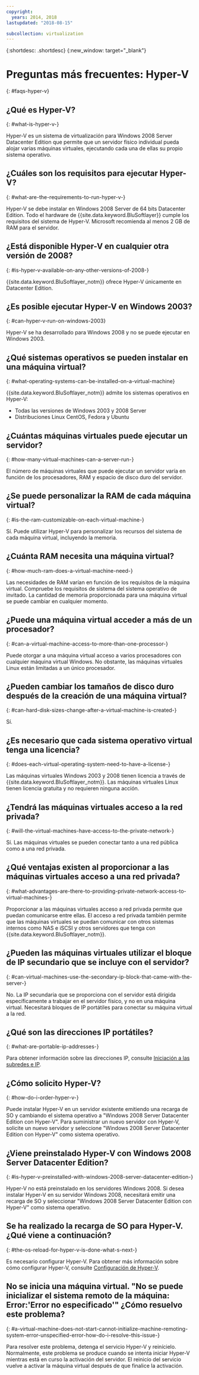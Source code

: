 ```yaml
---
copyright:
  years: 2014, 2018
lastupdated: "2018-08-15"

subcollection: virtualization
---
```

{:shortdesc: .shortdesc}
{:new_window: target="_blank"}

# Preguntas más frecuentes: Hyper-V
{: #faqs-hyper-v}

## ¿Qué es Hyper-V?
{: #what-is-hyper-v-}

Hyper-V es un sistema de virtualización para Windows 2008 Server Datacenter Edition que permite que un servidor físico individual pueda alojar varias máquinas virtuales, ejecutando cada una de ellas su propio sistema operativo.

## ¿Cuáles son los requisitos para ejecutar Hyper-V?
{: #what-are-the-requirements-to-run-hyper-v-}

Hyper-V se debe instalar en Windows 2008 Server de 64 bits Datacenter Edition. Todo el hardware de {{site.data.keyword.BluSoftlayer}} cumple los requisitos del sistema de Hyper-V. Microsoft recomienda al menos 2 GB de RAM para el servidor.

## ¿Está disponible Hyper-V en cualquier otra versión de 2008?
{: #is-hyper-v-available-on-any-other-versions-of-2008-}

{{site.data.keyword.BluSoftlayer_notm}} ofrece Hyper-V únicamente en Datacenter Edition.

## ¿Es posible ejecutar Hyper-V en Windows 2003?
{: #can-hyper-v-run-on-windows-2003}

Hyper-V se ha desarrollado para Windows 2008 y no se puede ejecutar en Windows 2003.

## ¿Qué sistemas operativos se pueden instalar en una máquina virtual?
{: #what-operating-systems-can-be-installed-on-a-virtual-machine}

{{site.data.keyword.BluSoftlayer_notm}} admite los sistemas operativos en Hyper-V:

* Todas las versiones de Windows 2003 y 2008 Server
* Distribuciones Linux CentOS, Fedora y Ubuntu

## ¿Cuántas máquinas virtuales puede ejecutar un servidor?
{: #how-many-virtual-machines-can-a-server-run-}

El número de máquinas virtuales que puede ejecutar un servidor varía en función de los procesadores, RAM y espacio de disco duro del servidor.

## ¿Se puede personalizar la RAM de cada máquina virtual?
{: #is-the-ram-customizable-on-each-virtual-machine-}

Sí. Puede utilizar Hyper-V para personalizar los recursos del sistema de cada máquina virtual, incluyendo la memoria.

## ¿Cuánta RAM necesita una máquina virtual?
{: #how-much-ram-does-a-virtual-machine-need-}

Las necesidades de RAM varían en función de los requisitos de la máquina virtual. Compruebe los requisitos de sistema del sistema operativo de invitado. La cantidad de memoria proporcionada para una máquina virtual se puede cambiar en cualquier momento.

## ¿Puede una máquina virtual acceder a más de un procesador?
{: #can-a-virtual-machine-access-to-more-than-one-processor-}

Puede otorgar a una máquina virtual acceso a varios procesadores con cualquier máquina virtual Windows. No obstante, las máquinas virtuales Linux están limitadas a un único procesador.

## ¿Pueden cambiar los tamaños de disco duro después de la creación de una máquina virtual?
{: #can-hard-disk-sizes-change-after-a-virtual-machine-is-created-}

Sí.

## ¿Es necesario que cada sistema operativo virtual tenga una licencia?
{: #does-each-virtual-operating-system-need-to-have-a-license-}

Las máquinas virtuales Windows 2003 y 2008 tienen licencia a través de {{site.data.keyword.BluSoftlayer_notm}}. Las máquinas virtuales Linux tienen licencia gratuita y no requieren ninguna acción.

## ¿Tendrá las máquinas virtuales acceso a la red privada?
{: #will-the-virtual-machines-have-access-to-the-private-network-}

Sí. Las máquinas virtuales se pueden conectar tanto a una red pública como a una red privada.

## ¿Qué ventajas existen al proporcionar a las máquinas virtuales acceso a una red privada?
{: #what-advantages-are-there-to-providing-private-network-access-to-virtual-machines-}

Proporcionar a las máquinas virtuales acceso a red privada permite que puedan comunicarse entre ellas. El acceso a red privada también permite que las máquinas virtuales se puedan comunicar con otros sistemas internos como NAS e iSCSI y otros servidores que tenga con
{{site.data.keyword.BluSoftlayer_notm}}.

## ¿Pueden las máquinas virtuales utilizar el bloque de IP secundario que se incluye con el servidor?
{: #can-virtual-machines-use-the-secondary-ip-block-that-came-with-the-server-}

No. La IP secundaria que se proporciona con el servidor está dirigida específicamente a trabajar en el servidor físico, y no en una máquina virtual. Necesitará bloques de IP portátiles para conectar su máquina virtual a la red.

## ¿Qué son las direcciones IP portátiles?
{: #what-are-portable-ip-addresses-}

Para obtener información sobre las direcciones IP, consulte
[Iniciación a las subredes e IP](/docs/infrastructure/subnets?topic=subnets-getting-started-subnets-ips#getting-started-subnets-ips).

## ¿Cómo solicito Hyper-V?
{: #how-do-i-order-hyper-v-}

Puede instalar Hyper-V en un servidor existente emitiendo una recarga de SO y cambiando el sistema operativo a "Windows 2008 Server Datacenter Edition con Hyper-V". Para suministrar un nuevo servidor con Hyper-V, solicite un nuevo servidor y seleccione "Windows 2008 Server Datacenter Edition con Hyper-V" como sistema operativo.

## ¿Viene preinstalado Hyper-V con Windows 2008 Server Datacenter Edition?
{: #is-hyper-v-preinstalled-with-windows-2008-server-datacenter-edition-}

Hyper-V no está preinstalado en los servidores Windows 2008. Si desea instalar Hyper-V en su servidor Windows 2008, necesitará emitir una recarga de SO y seleccionar "Windows 2008 Server Datacenter Edition con Hyper-V" como sistema operativo.

## Se ha realizado la recarga de SO para Hyper-V. ¿Qué viene a continuación?
{: #the-os-reload-for-hyper-v-is-done-what-s-next-}

Es necesario configurar Hyper-V. Para obtener más información sobre cómo configurar Hyper-V, consulte
[Configuración de Hyper-V](/docs/infrastructure/virtualization?topic=Virtualization-setting-up-hyper-v).

## No se inicia una máquina virtual. "No se puede inicializar el sistema remoto de la máquina: Error:'Error no especificado'" ¿Cómo resuelvo este problema?
{: #a-virtual-machine-does-not-start-cannot-initialize-machine-remoting-system-error-unspecified-error-how-do-i-resolve-this-issue-}

Para resolver este problema, detenga el servicio Hyper-V y reinícielo. Normalmente, este problema se produce cuando se intenta iniciar Hyper-V mientras está en curso la activación del servidor. El reinicio del servicio vuelve a activar la máquina virtual después de que finalice la activación.
